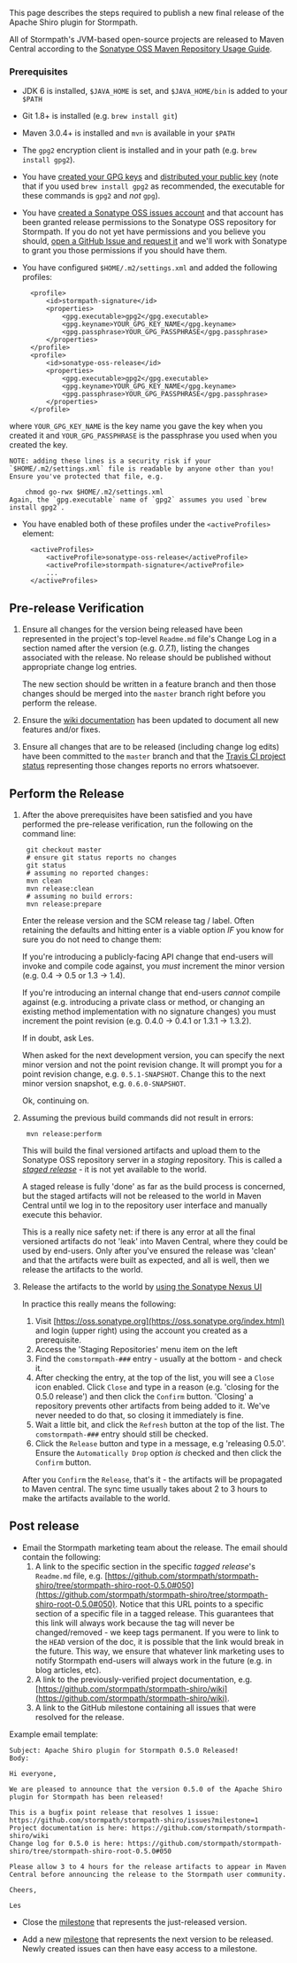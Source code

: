 This page describes the steps required to publish a new final release of the Apache Shiro plugin for Stormpath.

All of Stormpath's JVM-based open-source projects are released to Maven Central according to the [Sonatype OSS Maven Repository Usage Guide](https://docs.sonatype.org/display/Repository/Sonatype+OSS+Maven+Repository+Usage+Guide).

### Prerequisites
- JDK 6 is installed, `$JAVA_HOME` is set, and `$JAVA_HOME/bin` is added to your `$PATH`
- Git 1.8+ is installed (e.g. `brew install git`) 
- Maven 3.0.4+ is installed and `mvn` is available in your `$PATH`
- The `gpg2` encryption client is installed and in your path (e.g. `brew install gpg2`).
- You have [created your GPG keys](https://docs.sonatype.org/display/Repository/How+To+Generate+PGP+Signatures+With+Maven#HowToGeneratePGPSignaturesWithMaven-GenerateaKeyPair) and [distributed your public key](https://docs.sonatype.org/display/Repository/How+To+Generate+PGP+Signatures+With+Maven#HowToGeneratePGPSignaturesWithMaven-DistributeYourPublicKey) (note that if you used `brew install gpg2` as recommended, the executable for these commands is `gpg2` and _not_ `gpg`).
- You have [created a Sonatype OSS issues account](https://docs.sonatype.org/display/Repository/Sonatype+OSS+Maven+Repository+Usage+Guide#SonatypeOSSMavenRepositoryUsageGuide-2.Signup) and that account has been granted release permissions to the Sonatype OSS repository for Stormpath.  If you do not yet have permissions and you believe you should, [open a GitHub Issue and request it](https://github.com/stormpath/stormpath-shiro/issues) and we'll work with Sonatype to grant you those permissions if you should have them.
- You have configured `$HOME/.m2/settings.xml` and added the following profiles:

        <profile>
            <id>stormpath-signature</id>
            <properties>
                <gpg.executable>gpg2</gpg.executable>
                <gpg.keyname>YOUR_GPG_KEY_NAME</gpg.keyname>
                <gpg.passphrase>YOUR_GPG_PASSPHRASE</gpg.passphrase>
            </properties>
        </profile>
        <profile>
            <id>sonatype-oss-release</id>
            <properties>
                <gpg.executable>gpg2</gpg.executable>
                <gpg.keyname>YOUR_GPG_KEY_NAME</gpg.keyname>
                <gpg.passphrase>YOUR_GPG_PASSPHRASE</gpg.passphrase>
            </properties>
        </profile>
where `YOUR_GPG_KEY_NAME` is the key name you gave the key when you created it and `YOUR_GPG_PASSPHRASE` is the passphrase you used when you created the key.

    NOTE: adding these lines is a security risk if your `$HOME/.m2/settings.xml` file is readable by anyone other than you! Ensure you've protected that file, e.g.

        chmod go-rwx $HOME/.m2/settings.xml
    Again, the `gpg.executable` name of `gpg2` assumes you used `brew install gpg2`.
- You have enabled both of these profiles under the `<activeProfiles>` element:

        <activeProfiles>
            <activeProfile>sonatype-oss-release</activeProfile>
            <activeProfile>stormpath-signature</activeProfile>
            ...
        </activeProfiles>

## Pre-release Verification

1. Ensure all changes for the version being released have been represented in the project's top-level `Readme.md` file's Change Log in a section named after the version (e.g. *0.7.1*), listing the changes associated with the release.  No release should be published without appropriate change log entries.

    The new section should be written in a feature branch and then those changes should be merged into the `master` branch right before you perform the release.

2. Ensure the [wiki documentation](https://github.com/stormpath/stormpath-shiro/wiki) has been updated to document all new features and/or fixes.

3. Ensure all changes that are to be released (including change log edits) have been committed to the `master` branch and that the [Travis CI project status](https://travis-ci.org/stormpath/stormpath-shiro) representing those changes reports no errors whatsoever.

## Perform the Release

1. After the above prerequisites have been satisfied and you have performed the pre-release verification, run the following on the command line:

        git checkout master
        # ensure git status reports no changes
        git status
        # assuming no reported changes:
        mvn clean
        mvn release:clean
        # assuming no build errors:
        mvn release:prepare

    Enter the release version and the SCM release tag / label.  Often retaining the defaults and hitting enter is a viable option *IF* you know for sure you do not need to change them: 

    If you're introducing a publicly-facing API change that end-users will invoke and compile code against, you _must_ increment the minor version (e.g. 0.4 -> 0.5 or 1.3 -> 1.4).

    If you're introducing an internal change that end-users *cannot* compile against (e.g. introducing a private class or method, or changing an existing method implementation with no signature changes) you must increment the point revision (e.g. 0.4.0 -> 0.4.1 or 1.3.1 -> 1.3.2).

    If in doubt, ask Les.

    When asked for the next development version, you can specify the next minor version and not the point revision change.  It will prompt you for a point revision change, e.g. `0.5.1-SNAPSHOT`.  Change this to the next minor version snapshot, e.g. `0.6.0-SNAPSHOT`.

    Ok, continuing on.  

2. Assuming the previous build commands did not result in errors:

        mvn release:perform

    This will build the final versioned artifacts and upload them to the Sonatype OSS repository server in a _staging_ repository.  This is called a _[staged release](https://docs.sonatype.org/display/Repository/Sonatype+OSS+Maven+Repository+Usage+Guide#SonatypeOSSMavenRepositoryUsageGuide-7a.3.StageaRelease)_ - it is not yet available to the world.

    A staged release is fully 'done' as far as the build process is concerned, but the staged artifacts will not be released to the world in Maven Central until we log in to the repository user interface and manually execute this behavior.

    This is a really nice safety net: if there is any error at all the final versioned artifacts do not 'leak' into Maven Central, where they could be used by end-users.  Only after you've ensured the release was 'clean' and that the artifacts were built as expected, and all is well, then we release the artifacts to the world.

3.  Release the artifacts to the world by [using the Sonatype Nexus UI](https://docs.sonatype.org/display/Repository/Sonatype+OSS+Maven+Repository+Usage+Guide#SonatypeOSSMavenRepositoryUsageGuide-8a.ReleaseIt)

    In practice this really means the following:

    1. Visit [https://oss.sonatype.org](https://oss.sonatype.org/index.html) and login (upper right) using the account you created as a prerequisite.
    2. Access the 'Staging Repositories' menu item on the left
    3. Find the `comstormpath-###` entry - usually at the bottom - and check it.
    4. After checking the entry, at the top of the list, you will see a `Close` icon enabled.  Click `Close` and type in a reason (e.g. 'closing for the 0.5.0 release') and then click the `Confirm` button.  'Closing' a repository prevents other artifacts from being added to it.  We've never needed to do that, so closing it immediately is fine.
    5. Wait a little bit, and click the `Refresh` button at the top of the list.  The `comstormpath-###` entry should still be checked.
    6. Click the `Release` button and type in a message, e.g 'releasing 0.5.0'.  Ensure the `Automatically Drop` option *is* checked and then click the `Confirm` button.

    After you `Confirm` the `Release`, that's it - the artifacts will be propagated to Maven central.  The sync time usually takes about 2 to 3 hours to make the artifacts available to the world.

## Post release

- Email the Stormpath marketing team about the release.  The email should contain the following:
    1. A link to the specific section in the specific _tagged release_'s `Readme.md` file, e.g. [https://github.com/stormpath/stormpath-shiro/tree/stormpath-shiro-root-0.5.0#050](https://github.com/stormpath/stormpath-shiro/tree/stormpath-shiro-root-0.5.0#050).  Notice that this URL points to a specific section of a specific file in a tagged release.  This guarantees that this link will always work because the tag will never be changed/removed - we keep tags permanent.  If you were to link to the `HEAD` version of the doc, it is possible that the link would break in the future.  This way, we ensure that whatever link marketing uses to notify Stormpath end-users will always work in the future (e.g. in blog articles, etc).
    2. A link to the previously-verified project documentation, e.g. [https://github.com/stormpath/stormpath-shiro/wiki](https://github.com/stormpath/stormpath-shiro/wiki).
    3. A link to the GitHub milestone containing all issues that were resolved for the release.

Example email template:

    Subject: Apache Shiro plugin for Stormpath 0.5.0 Released!
    Body:
    
    Hi everyone,
    
    We are pleased to announce that the version 0.5.0 of the Apache Shiro plugin for Stormpath has been released!

    This is a bugfix point release that resolves 1 issue: https://github.com/stormpath/stormpath-shiro/issues?milestone=1    
    Project documentation is here: https://github.com/stormpath/stormpath-shiro/wiki
    Change log for 0.5.0 is here: https://github.com/stormpath/stormpath-shiro/tree/stormpath-shiro-root-0.5.0#050
    
    Please allow 3 to 4 hours for the release artifacts to appear in Maven Central before announcing the release to the Stormpath user community.
    
    Cheers,
    
    Les

- Close the [milestone](https://github.com/stormpath/stormpath-shiro/issues/milestones) that represents the just-released version.

- Add a new [milestone](https://github.com/stormpath/stormpath-shiro/issues/milestones) that represents the next version to be released.  Newly created issues can then have easy access to a milestone.
    
    
    